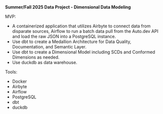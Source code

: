 **Summer/Fall 2025 Data Project - Dimensional Data Modeling**

MVP:
- A containerized application that utilizes Airbyte to connect data from disparate sources, Airflow to run a batch data pull from the Auto.dev API and load the raw JSON into a PostgreSQL instance.
- Use dbt to create a Medallion Architecture for Data Quality, Documentation, and Semantic Layer.
- Use dbt to create a Dimensional Model including SCDs and Conformed Dimensions as needed.
- Use duckdb as data warehouse.

Tools:
- Docker
- Airbyte
- Airflow
- PostgreSQL
- dbt
- duckdb

